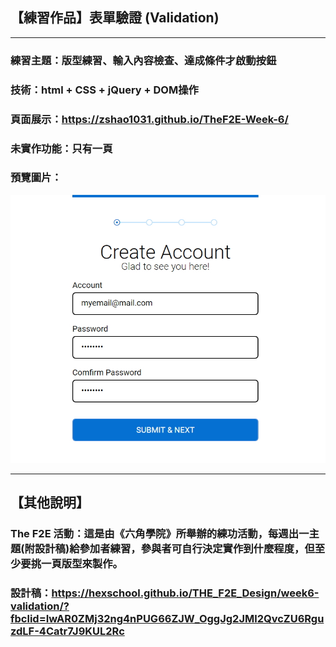 ## 【練習作品】表單驗證 (Validation)
***
### 練習主題：版型練習、輸入內容檢查、達成條件才啟動按鈕
### 技術：html + CSS + jQuery + DOM操作
### 頁面展示：<https://zshao1031.github.io/TheF2E-Week-6/>
### 未實作功能：只有一頁

### 預覽圖片：
![預覽圖片](img/thumbnail.jpg)

***
## 【其他說明】
### The F2E 活動：這是由《六角學院》所舉辦的練功活動，每週出一主題(附設計稿)給參加者練習，參與者可自行決定實作到什麼程度，但至少要挑一頁版型來製作。

### 設計稿：https://hexschool.github.io/THE_F2E_Design/week6-validation/?fbclid=IwAR0ZMj32ng4nPUG66ZJW_OggJg2JMl2QvcZU6RguzdLF-4Catr7J9KUL2Rc
